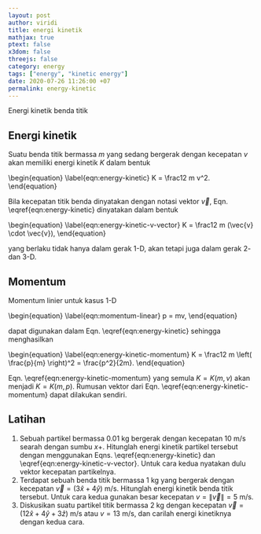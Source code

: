```yaml
---
layout: post
author: viridi
title: energi kinetik
mathjax: true
ptext: false
x3dom: false
threejs: false
category: energy
tags: ["energy", "kinetic energy"]
date: 2020-07-26 11:26:00 +07
permalink: energy-kinetic
---
```

Energi kinetik benda titik


## Energi kinetik
Suatu benda titik bermassa $m$ yang sedang bergerak dengan kecepatan $v$ akan memiliki energi kinetik $K$ dalam bentuk

\begin{equation}
\label{eqn:energy-kinetic}
K = \frac12 m v^2.
\end{equation}

Bila kecepatan titik benda dinyatakan dengan notasi vektor $\vec{v}$, Eqn. \eqref{eqn:energy-kinetic} dinyatakan dalam bentuk

\begin{equation}
\label{eqn:energy-kinetic-v-vector}
K = \frac12 m (\vec{v} \cdot \vec{v}),
\end{equation}

yang berlaku tidak hanya dalam gerak 1-D, akan tetapi juga dalam gerak 2- dan 3-D.


## Momentum
Momentum linier untuk kasus 1-D

\begin{equation}
\label{eqn:momentum-linear}
p = mv,
\end{equation}

dapat digunakan dalam Eqn. \eqref{eqn:energy-kinetic} sehingga menghasilkan

\begin{equation}
\label{eqn:energy-kinetic-momentum}
K = \frac12 m \left( \frac{p}{m} \right)^2 = \frac{p^2}{2m}.
\end{equation}

Eqn. \eqref{eqn:energy-kinetic-momentum} yang semula $K = K(m, v)$ akan menjadi $K = K(m, p)$. Rumusan vektor dari Eqn. \eqref{eqn:energy-kinetic-momentum}  dapat dilakukan sendiri.


## Latihan
1. Sebuah partikel bermassa 0.01 kg bergerak dengan kecepatan 10 m/s searah dengan sumbu $x+$. Hitunglah energi kinetik partikel tersebut dengan menggunakan Eqns. \eqref{eqn:energy-kinetic} dan \eqref{eqn:energy-kinetic-v-vector}. Untuk cara kedua nyatakan dulu vektor kecepatan partikelnya.
2. Terdapat sebuah benda titik bermassa 1 kg yang bergerak dengan kecepatan $\vec{v} = (3\hat{x} + 4\hat{y})$ m/s. Hitunglah energi kinetik benda titik tersebut. Untuk cara kedua gunakan besar kecepatan $v = \|\vec{v}\| = 5$ m/s.
3. Diskusikan suatu partikel titik bermassa 2 kg dengan kecepatan $\vec{v} = (12 \hat{x} + 4 \hat{y} + 3 \hat{z})$ m/s atau $v = 13$ m/s, dan carilah energi kinetiknya dengan kedua cara.
